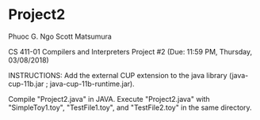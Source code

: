 # Project2 

Phuoc G. Ngo
Scott Matsumura

CS 411-01 Compilers and Interpreters
Project #2
(Due: 11:59 PM, Thursday, 03/08/2018)

INSTRUCTIONS:
Add the external CUP extension to the java library (java-cup-11b.jar ; java-cup-11b-runtime.jar).

Compile "Project2.java" in JAVA. Execute "Project2.java" with "SimpleToy1.toy", "TestFile1.toy", and "TestFile2.toy" in the same directory.


